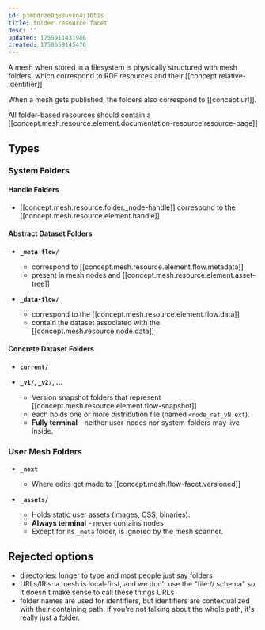 ```yaml
---
id: p3mbdrze0qe8uvko4i16t1s
title: folder resource facet
desc: ''
updated: 1755911431986
created: 1750659145476
---
```


A mesh when stored in a filesystem is physically structured with mesh folders, which correspond to RDF resources and their [[concept.relative-identifier]]
  
When a mesh gets published, the folders also correspond to [[concept.url]]. 

All folder-based resources should contain a [[concept.mesh.resource.element.documentation-resource.resource-page]]


## Types

### System Folders

#### Handle Folders

- [[concept.mesh.resource.folder._node-handle]] correspond to the [[concept.mesh.resource.element.handle]]

#### Abstract Dataset Folders

- **`_meta-flow/`**
  - correspond to [[concept.mesh.resource.element.flow.metadata]]
  - present in mesh nodes and [[concept.mesh.resource.element.asset-tree]]

- **`_data-flow/`**

  - correspond to the [[concept.mesh.resource.element.flow.data]]
  - contain the dataset associated with the [[concept.mesh.resource.node.data]]

#### Concrete Dataset Folders

- **`current/`**

- **`_v1/`, `_v2/`, …**

  - Version snapshot folders that represent [[concept.mesh.resource.element.flow-snapshot]]
  - each holds one or more distribution file (named `<node_ref_vN.ext`).
  - **Fully terminal**—neither user-nodes nor system-folders may live inside.

### User Mesh Folders

- **`_next`**
  - Where edits get made to [[concept.mesh.flow-facet.versioned]]


- **`_assets/`**
  - Holds static user assets (images, CSS, binaries).
  - **Always terminal** - never contains nodes
  - Except for its `_meta` folder, is ignored by the mesh scanner.

## Rejected options

- directories: longer to type and most people just say folders
- URLs/IRIs: a mesh is local-first, and we don't use the "file:// schema" so it
  doesn't make sense to call these things URLs
- folder names are used for identifiers, but identifiers are contextualized with
  their containing path. if you're not talking about the whole path, it's really
  just a folder.
